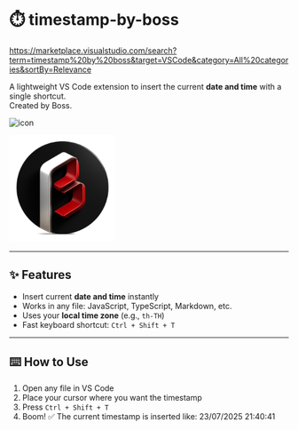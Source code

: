 # ⏱️ timestamp-by-boss

https://marketplace.visualstudio.com/search?term=timestamp%20by%20boss&target=VSCode&category=All%20categories&sortBy=Relevance

A lightweight VS Code extension to insert the current **date and time** with a single shortcut.  
Created by Boss.

![icon](https://raw.githubusercontent.com/Sahasawat-Boss/timestamp-by-boss/main/icon.png)
<!-- local icon for VS Code UI -->
![icon](icon.png)

---

## ✨ Features

- Insert current **date and time** instantly
- Works in any file: JavaScript, TypeScript, Markdown, etc.
- Uses your **local time zone** (e.g., `th-TH`)
- Fast keyboard shortcut: `Ctrl + Shift + T`

---

## ⌨️ How to Use

1. Open any file in VS Code
2. Place your cursor where you want the timestamp
3. Press `Ctrl + Shift + T`
4. Boom! ✅ The current timestamp is inserted like: 23/07/2025 21:40:41

